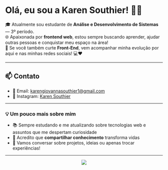 # Olá, eu sou a Karen Southier! 👋✨

🎓 Atualmente sou estudante de **Análise e Desenvolvimento de Sistemas** — 3º período.  
🌐 Apaixonada por **frontend web**, estou sempre buscando aprender, ajudar outras pessoas e conquistar meu espaço na área!  
🚀 Se você também curte **Front-End**, vem acompanhar minha evolução por aqui e nas minhas redes sociais! 💻❤️

---

## 📫 Contato

- 📧 Email: [karengiovannasouthier1@gmail.com](mailto:karengiovannasouthier1@gmail.com)
- 📸 Instagram: [Karen Southier](https://www.instagram.com/karen_southier/?igsh=MTlhNXM1OGgxdDRlMA%3D%3D)

---

### 💡 Um pouco mais sobre mim
- 📚 Sempre estudando e me atualizando sobre tecnologias web e assuntos que me despertam curiosidade
- 🌟 Acredito que **compartilhar conhecimento** transforma vidas
- 💬 Vamos conversar sobre projetos, ideias ou apenas trocar experiências!

---

<div align="center">
  <img src="https://capsule-render.vercel.app/api?type=waving&color=0d6efd&height=200&section=footer"/>
</div>
